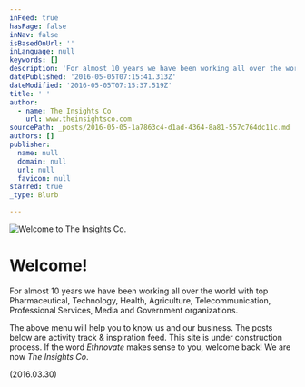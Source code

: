 ```yaml
---
inFeed: true
hasPage: false
inNav: false
isBasedOnUrl: ''
inLanguage: null
keywords: []
description: 'For almost 10 years we have been working all over the world with top Pharmaceutical, Technology, Health, Agriculture, Telecommunication, Professional Services, Media and Government organizations.'
datePublished: '2016-05-05T07:15:41.313Z'
dateModified: '2016-05-05T07:15:37.519Z'
title: ' '
author:
  - name: The Insights Co
    url: www.theinsightsco.com
sourcePath: _posts/2016-05-05-1a7863c4-d1ad-4364-8a81-557c764dc11c.md
authors: []
publisher:
  name: null
  domain: null
  url: null
  favicon: null
starred: true
_type: Blurb

---
```

![Welcome to The Insights Co.](https://the-grid-user-content.s3-us-west-2.amazonaws.com/aa76cb73-2f1b-47c5-91b7-5de08fb3840a.jpg)

# 

# Welcome!

For almost 10 years we have been working all over the world with top Pharmaceutical, Technology, Health, Agriculture, Telecommunication, Professional Services, Media and Government organizations.

The above menu will help you to know us and our business. The posts below are activity track & inspiration feed. This site is under construction process. If the word _Ethnovate_ makes sense to you, welcome back! We are now _The Insights Co_.

(2016.03.30)